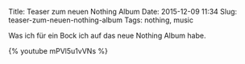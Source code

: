 Title: Teaser zum neuen Nothing Album
Date: 2015-12-09 11:34
Slug: teaser-zum-neuen-nothing-album
Tags: nothing, music

Was ich für ein Bock ich auf das neue Nothing Album habe.

{% youtube mPVl5u1vVNs %}
